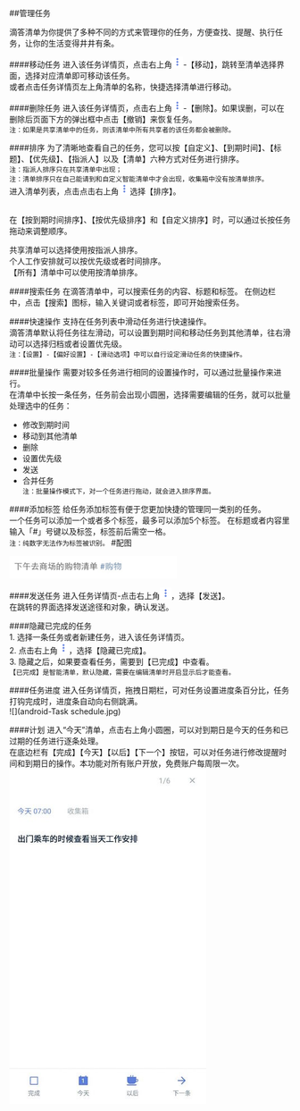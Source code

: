 ##管理任务

滴答清单为你提供了多种不同的方式来管理你的任务，方便查找、提醒、执行任务，让你的生活变得井井有条。

####移动任务
 进入该任务详情页，点击右上角<img src="../images/images_android/image001.png" title="更多" width="20" />-【移动】，跳转至清单选择界面，选择对应清单即可移动该任务。
<br >或者点击任务详情页左上角清单的名称，快捷选择清单进行移动。

####删除任务
进入该任务详情页，点击右上角<img src="../images/images_android/image001.png" title="更多" width="20" />-【删除】。如果误删，可以在删除后页面下方的弹出框中点击【撤销】来恢复任务。
<br>`注：如果是共享清单中的任务，则该清单中所有共享者的该任务都会被删除。`

####排序
为了清晰地查看自己的任务，您可以按【自定义】、【到期时间】、【标题】、【优先级】、【指派人】以及【清单】六种方式对任务进行排序。
<br>`注：指派人排序只在共享清单中出现；`
<br>`注：清单排序只在自己能请到和自定义智能清单中才会出现，收集箱中没有按清单排序。`
<br>进入清单列表，点击点击右上角<img src="../images/images_android/image001.png" title="更多" width="20" />选择【排序】。

<br >在【按到期时间排序】、【按优先级排序】和【自定义排序】时，可以通过长按任务拖动来调整顺序。

共享清单可以选择使用按指派人排序。
<br >个人工作安排就可以按优先级或者时间排序。
<br >【所有】清单中可以使用按清单排序。

####搜索任务
在滴答清单中，可以搜索任务的内容、标题和标签。
在侧边栏中，点击【搜索】图标，输入关键词或者标签，即可开始搜索任务。

####快速操作
支持在任务列表中滑动任务进行快速操作。
<br >滴答清单默认将任务往左滑动，可以设置到期时间和移动任务到其他清单，往右滑动可以选择归档或者设置优先级。
<br>`注：【设置】-【偏好设置】-【滑动选项】中可以自行设定滑动任务的快捷操作。`

####批量操作
需要对较多任务进行相同的设置操作时，可以通过批量操作来进行。
<br>在清单中长按一条任务，任务前会出现小圆圈，选择需要编辑的任务，就可以批量处理选中的任务：
* 修改到期时间
* 移动到其他清单
* 删除
* 设置优先级
* 发送
* 合并任务
<br>`注：批量操作模式下，对一个任务进行拖动，就会进入排序界面。`

####添加标签
给任务添加标签有便于您更加快捷的管理同一类别的任务。
<br >一个任务可以添加一个或者多个标签，最多可以添加5个标签。
在标题或者内容里 输入「#」号键以及标签，标签前后需空一格。
<br>`注：纯数字无法作为标签被识别。`
#配图

<img src="../images/image4307.jpg" title="标签举例" width="300"  />

####发送任务
进入任务详情页-点击右上角<img src="../images/images_android/image001.png" title="更多" width="20" />，选择【发送】。
<br>在跳转的界面选择发送途径和对象，确认发送。

####隐藏已完成的任务
<br>1. 选择一条任务或者新建任务，进入该任务详情页。
<br>2. 点击右上角<img src="../images/images_android/image001.png" title="更多" width="20" />，选择【隐藏已完成】。
<br>3. 隐藏之后，如果要查看任务，需要到【已完成】中查看。
<br >```【已完成】是智能清单，默认隐藏，需要在编辑清单时开启显示后才能查看。```

####任务进度
进入任务详情页，拖拽日期栏，可对任务设置进度条百分比，任务打钩完成时，进度条自动向右侧跳满。
<br>![](android-Task schedule.jpg)

####计划 
进入“今天”清单，点击右上角小圆圈，可以对到期日是今天的任务和已过期的任务进行逐条处理。 
<br >在底边栏有【完成】【今天】【以后】【下一个】按钮，可以对任务进行修改提醒时间和到期日的操作。本功能对所有账户开放，免费账户每周限一次。 
![](android-plan.jpg)